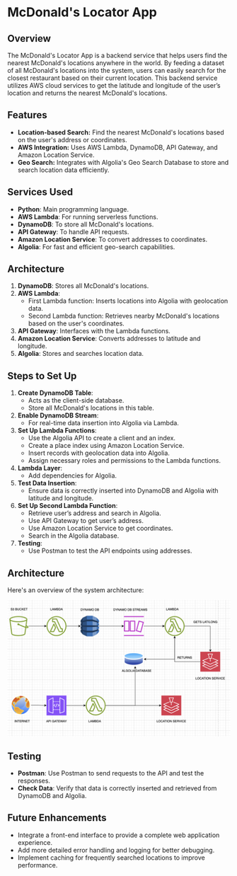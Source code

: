 # McDonald's Locator App

## Overview

The McDonald's Locator App is a backend service that helps users find the nearest McDonald's locations anywhere in the world. By feeding a dataset of all McDonald's locations into the system, users can easily search for the closest restaurant based on their current location. This backend service utilizes AWS cloud services to get the latitude and longitude of the user’s location and returns the nearest McDonald's locations.

## Features

- **Location-based Search:** Find the nearest McDonald's locations based on the user's address or coordinates.
- **AWS Integration:** Uses AWS Lambda, DynamoDB, API Gateway, and Amazon Location Service.
- **Geo Search:** Integrates with Algolia's Geo Search Database to store and search location data efficiently.

## Services Used

- **Python**: Main programming language.
- **AWS Lambda**: For running serverless functions.
- **DynamoDB**: To store all McDonald's locations.
- **API Gateway**: To handle API requests.
- **Amazon Location Service**: To convert addresses to coordinates.
- **Algolia**: For fast and efficient geo-search capabilities.

## Architecture

1. **DynamoDB**: Stores all McDonald's locations.
2. **AWS Lambda**: 
   - First Lambda function: Inserts locations into Algolia with geolocation data.
   - Second Lambda function: Retrieves nearby McDonald's locations based on the user's coordinates.
3. **API Gateway**: Interfaces with the Lambda functions.
4. **Amazon Location Service**: Converts addresses to latitude and longitude.
5. **Algolia**: Stores and searches location data.

## Steps to Set Up

1. **Create DynamoDB Table**:
   - Acts as the client-side database.
   - Store all McDonald's locations in this table.
2. **Enable DynamoDB Stream**:
   - For real-time data insertion into Algolia via Lambda.
3. **Set Up Lambda Functions**:
   - Use the Algolia API to create a client and an index.
   - Create a place index using Amazon Location Service.
   - Insert records with geolocation data into Algolia.
   - Assign necessary roles and permissions to the Lambda functions.
4. **Lambda Layer**:
   - Add dependencies for Algolia.
5. **Test Data Insertion**:
   - Ensure data is correctly inserted into DynamoDB and Algolia with latitude and longitude.
6. **Set Up Second Lambda Function**:
   - Retrieve user’s address and search in Algolia.
   - Use API Gateway to get user’s address.
   - Use Amazon Location Service to get coordinates.
   - Search in the Algolia database.
7. **Testing**:
   - Use Postman to test the API endpoints using addresses.
  
## Architecture 
Here's an overview of the system architecture:

![System Architecture](Architecture.png)

## Testing

- **Postman**: Use Postman to send requests to the API and test the responses.
- **Check Data**: Verify that data is correctly inserted and retrieved from DynamoDB and Algolia.

## Future Enhancements

- Integrate a front-end interface to provide a complete web application experience.
- Add more detailed error handling and logging for better debugging.
- Implement caching for frequently searched locations to improve performance.

